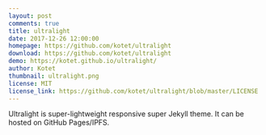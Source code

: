 ```yaml
---
layout: post
comments: true
title: ultralight
date: 2017-12-26 12:00:00
homepage: https://github.com/kotet/ultralight
download: https://github.com/kotet/ultralight
demo: https://kotet.github.io/ultralight/
author: Kotet
thumbnail: ultralight.png
license: MIT
license_link: https://github.com/kotet/ultralight/blob/master/LICENSE
---
```


Ultralight is super-lightweight responsive super Jekyll theme.
It can be hosted on GitHub Pages/IPFS.
